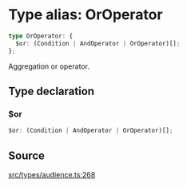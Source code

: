 # Type alias: OrOperator

```ts
type OrOperator: {
  $or: (Condition | AndOperator | OrOperator)[];
};
```

Aggregation or operator.

## Type declaration

### $or

```ts
$or: (Condition | AndOperator | OrOperator)[];
```

## Source

[src/types/audience.ts:268](https://github.com/torque-labs/torque-ts-sdk/blob/60b058a1261e69e5eb8f4ad7130e050df24bb92d/src/types/audience.ts#L268)
